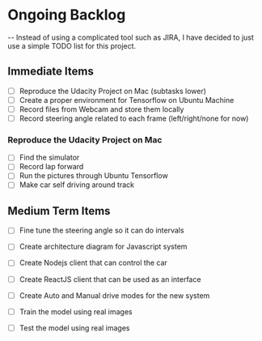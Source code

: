 # Ongoing Backlog
--
Instead of using a complicated tool such as JIRA, I have decided to just use a simple TODO list for this project.

## Immediate Items 
- [ ] Reproduce the Udacity Project on Mac (subtasks lower)
- [ ] Create a proper environment for Tensorflow on Ubuntu Machine
- [ ] Record files from Webcam and store them locally
- [ ] Record steering angle related to each frame (left/right/none for now)

### Reproduce the Udacity Project on Mac
- [ ] Find the simulator
- [ ] Record lap forward
- [ ] Run the pictures through Ubuntu Tensorflow
- [ ] Make car self driving around track

## Medium Term Items
- [ ] Fine tune the steering angle so it can do intervals
- [ ] Create architecture diagram for Javascript system
- [ ] Create Nodejs client that can control the car
- [ ] Create ReactJS client that can be used as an interface
- [ ] Create Auto and Manual drive modes for the new system
- [ ] Train the model using real images
- [ ] Test the model using real images

